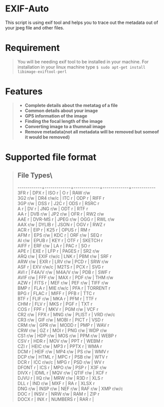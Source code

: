 # EXIF-Auto
This script is using exif tool and helps you to trace out the metadata out of your jpeg file and other files.

# Requirement
> You will be needing exif tool to be installed in your machine.
> For installation in your linux machine type
> ```$ sudo apt-get install libimage-exiftool-perl ```

# Features
> * **Complete details about the metatag of a file**
> * **Common details about your image**
> * **GPS information of the image**
> * **Finding the focal length of the image**
> * **Converting image to a thumnail image**
> * **Remove metadata(not all metadata will be removed but someof it would be removed)**

# Supported file format

> ## File Types\
> ------------+-------------+-------------+-------------+------------ \
> 3FR   r     | DPX   r     | ISO   r     | O     r     | RAW   r/w   \
> 3G2   r/w   | DR4   r/w/c | ITC   r     | ODP   r     | RIFF  r     \
> 3GP   r/w   | DSS   r     | J2C   r     | ODS   r     | RSRC  r     \
> A     r     | DV    r     | JNG   r/w   | ODT   r     | RTF   r     \
> AA    r     | DVB   r/w   | JP2   r/w   | OFR   r     | RW2   r/w   \
> AAE   r     | DVR-MS r    | JPEG  r/w   | OGG   r     | RWL   r/w   \
> AAX   r/w   | DYLIB r     | JSON  r     | OGV   r     | RWZ   r     \
> ACR   r     | EIP   r     | K25   r     | OPUS  r     | RM    r     \
> AFM   r     | EPS   r/w   | KDC   r     | ORF   r/w   | SEQ   r     \
> AI    r/w   | EPUB  r     | KEY   r     | OTF   r     | SKETCH r    \
> AIFF  r     | ERF   r/w   | LA    r     | PAC   r     | SO    r     \
> APE   r     | EXE   r     | LFP   r     | PAGES r     | SR2   r/w   \
> ARQ   r/w   | EXIF  r/w/c | LNK   r     | PBM   r/w   | SRF   r     \
> ARW   r/w   | EXR   r     | LRV   r/w   | PCD   r     | SRW   r/w   \
> ASF   r     | EXV   r/w/c | M2TS  r     | PCX   r     | SVG   r     \
> AVI   r     | F4A/V r/w   | M4A/V r/w   | PDB   r     | SWF   r     \
> AVIF  r/w   | FFF   r/w   | MAX   r     | PDF   r/w   | THM   r/w   \
> AZW   r     | FITS  r     | MEF   r/w   | PEF   r/w   | TIFF  r/w   \
> BMP   r     | FLA   r     | MIE   r/w/c | PFA   r     | TORRENT r   \
> BPG   r     | FLAC  r     | MIFF  r     | PFB   r     | TTC   r     \
> BTF   r     | FLIF  r/w   | MKA   r     | PFM   r     | TTF   r     \
> CHM   r     | FLV   r     | MKS   r     | PGF   r     | TXT   r     \
> COS   r     | FPF   r     | MKV   r     | PGM   r/w   | VCF   r     \
> CR2   r/w   | FPX   r     | MNG   r/w   | PLIST r     | VRD   r/w/c \
> CR3   r/w   | GIF   r/w   | MOBI  r     | PICT  r     | VSD   r     \
> CRM   r/w   | GPR   r/w   | MODD  r     | PMP   r     | WAV   r     \
> CRW   r/w   | GZ    r     | MOI   r     | PNG   r/w   | WDP   r/w   \
> CS1   r/w   | HDP   r/w   | MOS   r/w   | PPM   r/w   | WEBP  r     \
> CSV   r     | HDR   r     | MOV   r/w   | PPT   r     | WEBM  r     \
> CZI   r     | HEIC  r/w   | MP3   r     | PPTX  r     | WMA   r     \
> DCM   r     | HEIF  r/w   | MP4   r/w   | PS    r/w   | WMV   r     \
> DCP   r/w   | HTML  r     | MPC   r     | PSB   r/w   | WTV   r     \
> DCR   r     | ICC   r/w/c | MPG   r     | PSD   r/w   | WV    r     \
> DFONT r     | ICS   r     | MPO   r/w   | PSP   r     | X3F   r/w   \
> DIVX  r     | IDML  r     | MQV   r/w   | QTIF  r/w   | XCF   r     \
> DJVU  r     | IIQ   r/w   | MRW   r/w   | R3D   r     | XLS   r     \
> DLL   r     | IND   r/w   | MXF   r     | RA    r     | XLSX  r     \
> DNG   r/w   | INSP  r/w   | NEF   r/w   | RAF   r/w   | XMP   r/w/c \
> DOC   r     | INSV  r     | NRW   r/w   | RAM   r     | ZIP   r     \
> DOCX  r     | INX   r     | NUMBERS r   | RAR   r     |





